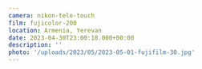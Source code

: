 ```yaml
---
camera: nikon-tele-touch
film: fujicolor-200
location: Armenia, Yerevan
date: 2023-04-30T23:00:18.000+00:00
description: ''
photo: '/uploads/2023/05/2023-05-01-fujifilm-30.jpg'
---
```

